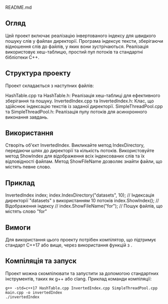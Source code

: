README.md

## Огляд
Цей проект включає реалізацію інвертованого індексу для швидкого пошуку слів у файлах директорії. Програма індексує тексти, зберігаючи відношення слів до файлів, у яких вони зустрічаються. Реалізація використовує хеш-таблицю, простий пул потоків та стандартні бібліотеки C++.

## Структура проекту
Проект складається з наступних файлів:

HashTable.cpp та HashTable.h: Реалізація хеш-таблиці для ефективного зберігання та пошуку.
InvertedIndex.cpp та InvertedIndex.h: Клас, що здійснює індексацію текстів із заданої директорії.
SimpleThreadPool.cpp та SimpleThreadPool.h: Реалізація пулу потоків для асинхронного виконання завдань.

## Використання
Створіть об'єкт InvertedIndex.
Викликайте метод IndexDirectory, передаючи шлях до директорії та кількість потоків.
Використовуйте метод ShowIndex для відображення всіх індексованих слів та їх відповідності файлам.
Метод ShowFileName дозволяє знайти файли, що містять певне слово.

## Приклад
InvertedIndex index;
index.IndexDirectory("datasets", 10); // Індексація директорії "datasets" з використанням 10 потоків
index.ShowIndex(); // Відображення індексу
// index.ShowFileName("for"); // Пошук файлів, що містять слово "for"

## Вимоги
Для використання цього проекту потрібен компілятор, що підтримує стандарт C++17 або вище, через використання функцій з <filesystem>.

## Компіляція та запуск
Проект можна скомпілювати та запустити за допомогою стандартних інструментів, таких як g++ або clang. Приклад команди компіляції:
```
g++ -std=c++17 HashTable.cpp InvertedIndex.cpp SimpleThreadPool.cpp main.cpp -o invertedIndex
./invertedIndex
```
